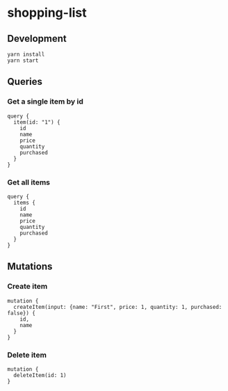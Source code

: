 # shopping-list

## Development
```
yarn install
yarn start
```

## Queries

### Get a single item by id
```
query {
  item(id: "1") {
    id
    name
    price
    quantity
    purchased
  }
}
```

### Get all items
```
query {
  items {
    id
    name
    price
    quantity
    purchased
  }
}
```

## Mutations

### Create item
```
mutation {
  createItem(input: {name: "First", price: 1, quantity: 1, purchased: false}) {
    id,
    name
  }
}
```

### Delete item
```
mutation {
  deleteItem(id: 1)
}
```
